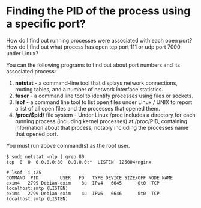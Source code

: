 # Finding the PID of the process using a specific port?

How do I find out running processes were associated with each open port? How do I find out what process has open tcp port 111 or udp port 7000 under Linux?

You can the following programs to find out about port numbers and its associated process:

1. **netstat** - a command-line tool that displays network connections, routing tables, and a number of network interface statistics.
2. **fuser** - a command line tool to identify processes using files or sockets.
3. **lsof** - a command line tool to list open files under Linux / UNIX to report a list of all open files and the processes that opened them.
4. **/proc/$pid/** file system - Under Linux /proc includes a directory for each running process (including kernel processes) at /proc/PID, containing information about that process, notably including the processes name that opened port.

You must run above command(s) as the root user.



```
$ sudo netstat -nlp | grep 80
tcp  0  0  0.0.0.0:80  0.0.0.0:*  LISTEN  125004/nginx
```

```
# lsof -i :25
COMMAND  PID        USER   FD   TYPE DEVICE SIZE/OFF NODE NAME
exim4   2799 Debian-exim    3u  IPv4   6645      0t0  TCP localhost:smtp (LISTEN)
exim4   2799 Debian-exim    4u  IPv6   6646      0t0  TCP localhost:smtp (LISTEN)
```
